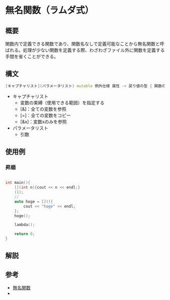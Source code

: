 # 無名関数（ラムダ式）
## 概要
関数内で定義できる関数であり、関数名なしで定義可能なことから無名関数と呼ばれる。処理が少ない関数を定義する際、わざわざファイル外に関数を定義する手間を省くことができる。
## 構文
``` cpp
[キャプチャリスト](パラメータリスト) mutable 例外仕様 属性 -> 戻り値の型 { 関数の本体 }
```
- キャプチャリスト
  - 変数の束縛（使用できる範囲）を指定する
  - [&]：全ての変数を参照
  - [=]：全ての変数をコピー
  - [&x]：変数xのみを参照
- パラメータリスト
  - 引数
## 使用例
### 昇順
``` cpp

int main(){
    [](int n){cout << n << endl;}
    (1);
    //
    auto hoge = [](){
        cout << "hoge" << endl;
    };
    hoge();

    lambda();

    return 0;
}
```
## 解説

## 参考
- [無名関数](https://qiita.com/YukiMiyatake/items/8d10bca26246f4f7a9c8)
- 